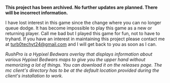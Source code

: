 **This project has been archived. No further updates are planned. There will be incorrect information.**

I have lost interest in this game since the change where you can no longer queue dodge. It has become impossible to play this game as a new or returning player. Call me bad but I played this game for fun, not to have to tryhard. If you have an interest in maintaining this project please contact me at turb0techyt24@gmail.com and I will get back to you as soon as I can.

*RushPro is a Hypixel Bedwars overlay that displays information about various Hypixel Bedwars maps to give you the upper hand without memorizing a lot of things. You can download it on the releases page. The mc client's directory has to be at the default location provided during the client's installation to work.*
